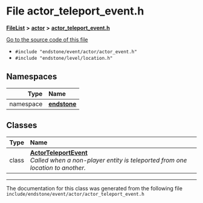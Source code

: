 

# File actor\_teleport\_event.h



[**FileList**](files.md) **>** [**actor**](dir_621c26b5fd4198aba66e7e31570ce44a.md) **>** [**actor\_teleport\_event.h**](actor__teleport__event_8h.md)

[Go to the source code of this file](actor__teleport__event_8h_source.md)



* `#include "endstone/event/actor/actor_event.h"`
* `#include "endstone/level/location.h"`













## Namespaces

| Type | Name |
| ---: | :--- |
| namespace | [**endstone**](namespaceendstone.md) <br> |


## Classes

| Type | Name |
| ---: | :--- |
| class | [**ActorTeleportEvent**](classendstone_1_1ActorTeleportEvent.md) <br>_Called when a non-player entity is teleported from one location to another._  |



















































------------------------------
The documentation for this class was generated from the following file `include/endstone/event/actor/actor_teleport_event.h`

